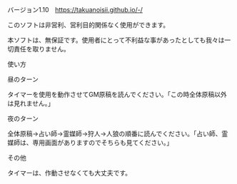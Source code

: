 バージョン1.10　https://takuanoisii.github.io/-/

このソフトは非営利、営利目的関係なく使用ができます。

本ソフトは、無保証です。使用者にとって不利益な事があったとしても我々は一切責任を取りません。

使い方

昼のターン

タイマーを使用を動作させてGM原稿を読んでください。「この時全体原稿以外は見れません。」

夜のターン

全体原稿→占い師→霊媒師→狩人→人狼の順番に読んでください。「占い師、霊媒師は、専用画面がありますのでそちらも見てください。」

その他

タイマーは、作動させなくても大丈夫です。
